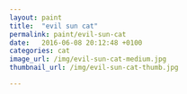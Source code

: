 ```yaml
---
layout: paint
title:  "evil sun cat"
permalink: paint/evil-sun-cat
date:   2016-06-08 20:12:48 +0100
categories: cat
image_url: /img/evil-sun-cat-medium.jpg
thumbnail_url: /img/evil-sun-cat-thumb.jpg

---
```

